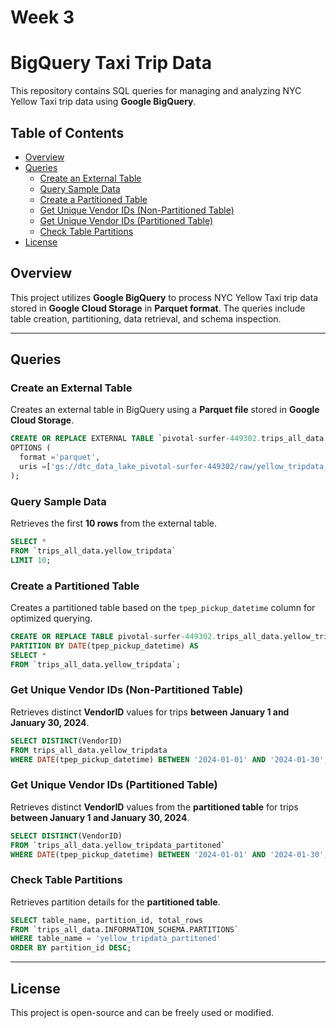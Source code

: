 # Week 3
# BigQuery Taxi Trip Data

This repository contains SQL queries for managing and analyzing NYC Yellow Taxi trip data using **Google BigQuery**.

## Table of Contents
- [Overview](#overview)
- [Queries](#queries)
  - [Create an External Table](#create-an-external-table)
  - [Query Sample Data](#query-sample-data)
  - [Create a Partitioned Table](#create-a-partitioned-table)
  - [Get Unique Vendor IDs (Non-Partitioned Table)](#get-unique-vendor-ids-non-partitioned-table)
  - [Get Unique Vendor IDs (Partitioned Table)](#get-unique-vendor-ids-partitioned-table)
  - [Check Table Partitions](#check-table-partitions)
- [License](#license)

## Overview

This project utilizes **Google BigQuery** to process NYC Yellow Taxi trip data stored in **Google Cloud Storage** in **Parquet format**. The queries include table creation, partitioning, data retrieval, and schema inspection.

---

## Queries

### Create an External Table
Creates an external table in BigQuery using a **Parquet file** stored in **Google Cloud Storage**.

```sql
CREATE OR REPLACE EXTERNAL TABLE `pivotal-surfer-449302.trips_all_data.yellow_tripdata`
OPTIONS (
  format ='parquet',
  uris =['gs://dtc_data_lake_pivotal-surfer-449302/raw/yellow_tripdata_2024-01.parquet']
);
```

### Query Sample Data
Retrieves the first **10 rows** from the external table.

```sql
SELECT * 
FROM `trips_all_data.yellow_tripdata`
LIMIT 10;
```

### Create a Partitioned Table
Creates a partitioned table based on the `tpep_pickup_datetime` column for optimized querying.

```sql
CREATE OR REPLACE TABLE pivotal-surfer-449302.trips_all_data.yellow_tripdata_partitoned
PARTITION BY DATE(tpep_pickup_datetime) AS 
SELECT * 
FROM `trips_all_data.yellow_tripdata`;
```

### Get Unique Vendor IDs (Non-Partitioned Table)
Retrieves distinct **VendorID** values for trips **between January 1 and January 30, 2024**.

```sql
SELECT DISTINCT(VendorID)
FROM trips_all_data.yellow_tripdata
WHERE DATE(tpep_pickup_datetime) BETWEEN '2024-01-01' AND '2024-01-30';
```

### Get Unique Vendor IDs (Partitioned Table)
Retrieves distinct **VendorID** values from the **partitioned table** for trips **between January 1 and January 30, 2024**.

```sql
SELECT DISTINCT(VendorID)
FROM `trips_all_data.yellow_tripdata_partitoned`
WHERE DATE(tpep_pickup_datetime) BETWEEN '2024-01-01' AND '2024-01-30';
```

### Check Table Partitions
Retrieves partition details for the **partitioned table**.

```sql
SELECT table_name, partition_id, total_rows
FROM `trips_all_data.INFORMATION_SCHEMA.PARTITIONS`
WHERE table_name = 'yellow_tripdata_partitoned'
ORDER BY partition_id DESC;
```

---

## License
This project is open-source and can be freely used or modified.
